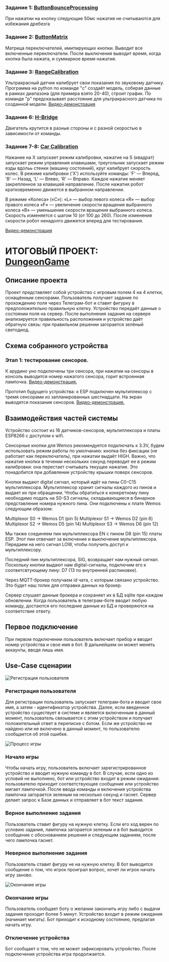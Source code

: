 ### Задание 1: [ButtonBounceProcessing](./ButtonBounceProcessing)

При нажатии на кнопку следующие 50мс нажатия не считываются для избежания дребезга

### Задание 2: [ButtonMatrix](./ButtonMatrix)

Матрица переключателей, имитмрующих кнопки. Выводит все включенные переключатели. После выключения выводит время, когда кнопка была нажата, и суммарное время нажатия.

### Задание 3: [RangeCalibration](./RangeCalibration)

Ультракрасный датчик калибрует свои показания по звуковому датчику.
Программа на python по команде "c" создаёт модель, собирая данные в рамках диапазона (для примера взято 20-40),
строит график. По команде "р" предсказывает расстояние для ультракрасного датчика по созданной модели.
[Видео-демонстрация](https://disk.yandex.ru/i/FqBm-0urL0miyg)

### Задание 6: [H-Bridge](./H-Bridge)
Двигатель крутится в разные стороны и с разной скоростью в зависимости от команды.

### Задание 7-8: [Car Calibration](./Car_calibration)
Нажание на X запускает режим калибровки, нажатие на S (квадрат) запускает режим управления клавишами, треугольник 
запускает режим езды вдольь стенки (машину состояний), круг калибрует скорость колес.
В режиме калибровки ('X') используйте команды: 'F' — Вперед, 'B' — Назад, 'L' — Влево, 'R' — Вправо.
Каждое нажатие меняет закрепленное за клавишей направление. После нажатия робот кратковременно движется
в выбранном направлении.

В режиме «Колеса» («C»): «L» — выбор левого колеса «R» — выбор правого колеса «F» —
увеличение скорости вращения выбранного колеса «B» — уменьшение скорости вращения выбранного колеса.
Скорость изменяется с шагом 10 (от 100 до 260). После изменения скорости робот ненадолго движется вперед
для тестирования.

[Видео-демонстрация](https://drive.google.com/file/d/138RgA3yOCfYzPGSnz6BsTojOpLlt7Vag/view?usp=drive_link)

# ИТОГОВЫЙ ПРОЕКТ: [DungeonGame](./PROJECT)

## Описание проекта

Проект представляет собой устройство с игровым полем 4 на 4 клетки, оснащённым сенсорами.
Пользователь получает задание по прохождению поля через Телеграм-бот и ставит фигурку в предположительно
правильную клетку. Устройство передаёт данные о состоянии поля на сервер.
После выполнения задания на сервере анализируется правильность расположения и устройство даёт обратную связь:
при правильном решении загорается зелёный светодиод.

## Схема собранного устройства

### Этап 1: тестирование сенсоров.

К арудино уно подключены три сенсора, при нажатии на сенсоры в консоль выводится номер
нажатого сенсора, горит встроенная лампочка. [Видео-демонстрация.](https://disk.yandex.ru/i/cNwrwfTaWedlqw)

Прототип будущего устройства: к ESP подключен мультиплексор с тремя сенсорами из запланированных шестнадцати.
На экран выводятся показания сенсоров. [Видео-демонстрация.](https://disk.yandex.ru/i/76-LvosNnQ7JcA)

## Взаимодействия частей системы

Устройство состоит из 16 датчиков-сенсоров, мультиплексора и платы ESP8266 с доступом к wifi. 

Сенсорные кнопки для Wemos рекомендуется подключать к 3.3V, будем использовать режим работы по умолчанию: кнопка
без фиксации (не работает как переключатель), при нажатии выдаёт HIGH. Важно, что нажатие кнопки в течении
нескольких секунд переводит ее в режим калибровки: она перестает считывать текущее нажатие. Это понадобится при 
добавлении устройству крышки поверх сенсоров.

Кнопки выдают digital сигнал, который идёт на пины C0-C15 мультиплексора. Мультиплексор хранит сигналы каждого
из пинов и выдает их при обращении. Чтобы обратиться к конкретному пину необходимо подать на S0-S3 сигналы,
складывающиеся в бинарное представление номера нужного пина. Они подключены к плате Wemos следующим образом:

Multiplexor S0 -> Wemos D1 (pin 5)
Multiplexor S1 -> Wemos D2 (pin 6)
Multiplexor S2 -> Wemos D5 (pin 14)
Multiplexor S3 -> Wemos D6 (pin 12)

Мы также соединяем пин мультиплексора EN с пином D8 (pin 15) платы ESP. Этот пин отвечает за включение и
выключение мультиплексора. Передаем на него сигнал LOW, чтобы получить доступ к мультиплексору. 

Последний пин мультиплексора, SIG, возвращает нам нужный сигнал. Поскольку кнопки выдают нам digital-сигналы,
подключим его к соответсвтующему пину: D7 (13 по внутренней распиновке). 

Через MQTT-брокер получаем id чата, с которым связано устройство. Это будет наш топик для отправки данных на брокер.

Сервер слушает данные брокера и сохраняет их в БД sqlite при каждом обновлении. Когда пользователь в телеграм-боте вводит 
любую команду, достаются его последние данные из БД и проверяются на соответствие ответу.

## Первое подключение

При первом подключении пользователь включает прибор и вводит номер устройства и свое имя в бот.
В дальнейшем он может менять аккаунты, вводя лишь имя. 

## Use-Case сценарии
![Регистрация пользователя](./PROJECT/photos/Кейс%20_Регистрация_.png)

### Регистрация пользователя

Для регистрации пользователь запускает телеграм-бота и вводит свое имя, а затем - идентификатор устройства.
Далее, если введенное устройство существует в системе и является включенным в данный момент, пользователь 
связывается с этим устройством и получает положительный ответ в переписке с ботом. Если же устройство не найдено 
или не включено в данный момент, то пользователю сообщается об этой ошибке.

![Процесс игры](./PROJECT/photos/Кейс%20_Процесс%20игры_.png)

### Начало игры

Чтобы начать игру, пользователь включает зарегистрированное устройство и вводит нужную команду в бот.
В случае, если одно из условий не выполнено, бот или устройство входит в режим ожидания: пользователю приходит
соответствующее сообщение или устройство мигает лампочкой. После ввода
команды и включения устройства лампочка загорается зеленым на несколько секунд и гаснет.
Сервер делает запрос к Базе данных и отправляет в бот текст задания. 

### Верное выполнение задания

Пользователь ставит фигуру на нужную клетку. Если его ход верен по условию задания, лампочка загорается зеленым и
в бот выводится сообщение с обоснованием решения и следующим заданием, после чего лампочка гаснет.

### Неверное выполнение задания

Пользователь ставит фигуру не на нужную клетку. В бот выводится сообщение о том, что игрок проиграл вопрос,
хочет ли игрок начать игру заново.

![Окончание игры](./PROJECT/photos/Кейс%20_Конец%20игры_.png)

### Окончание игры

Пользователь сообщает боту о желании закончить игру либо с выдачи задания проходит более 5 минут.
Устройство входит в режим ожидания (начинает мигать).
Бот приходит к исходному состоянию, предлагая начать игру.

### Отключение устройства

Бот сообщает о том, что не может зафиксировать устройство. После подключения устройства игра продолжается.